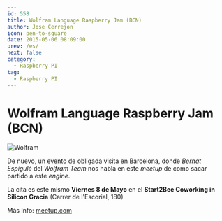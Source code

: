 ```yaml
---
id: 558
title: Wolfram Language Raspberry Jam (BCN)
author: Jose Cerrejon
icon: pen-to-square
date: 2015-05-06 08:09:00
prev: /es/
next: false
category:
  - Raspberry PI
tag:
  - Raspberry PI
---
```


# Wolfram Language Raspberry Jam (BCN)

![Wolfram](/images/2015/05/wolfram.jpg)

De nuevo, un evento de obligada visita en Barcelona, donde *Bernat Espigulé* del *Wolfram Team* nos habla en este *meetup* de como sacar partido a este *engine*.

La cita es este mismo **Viernes 8 de Mayo** en el **Start2Bee Coworking in Silicon Gracia** (Carrer de l'Escorial, 180)

Más Info: [meetup.com](http://www.meetup.com/WolframBCN/events/221446822/)